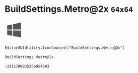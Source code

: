 # BuildSettings.Metro@2x `64x64`
<img src="/img/BuildSettings.Metro@2x.png" width=64 height=64>

``` CSharp
EditorGUIUtility.IconContent("BuildSettings.Metro@2x")
```
```
BuildSettings.Metro@2x
```
```
-2311780035366954593
```
